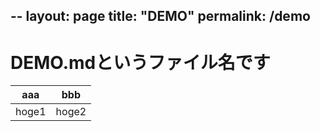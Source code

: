 --
layout: page
title: "DEMO"
permalink: /demo
--
# DEMO.mdというファイル名です

| aaa | bbb |
| -- | -- |
| hoge1 | hoge2 |

